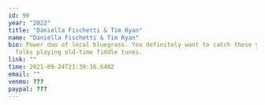 ```yaml
---
id: 90
year: "2022"
title: "Daniella Fischetti & Tim Ryan"
name: "Daniella Fischetti & Tim Ryan"
bio: Power duo of local bluegrass. You definitely want to catch these young
  folks playing old-time fiddle tunes.
link: ""
time: 2021-09-24T21:39:16.640Z
email: ""
venmo: ???
paypal: ???
---
```

